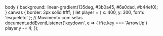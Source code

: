 <canvas id="gameCanvas" width="800" height="600"></canvas>
<script src="script.js"></script>
<link rel="stylesheet" href="style.css">
body {
    background: linear-gradient(135deg, #3b0a45, #6a0dad, #b44ef0);
}
canvas {
    border: 3px solid #fff;
}
let player = { x: 400, y: 300, form: 'esqueleto' };
// Movimento com setas
document.addEventListener('keydown', e => { if(e.key === 'ArrowUp') player.y -= 4; });
